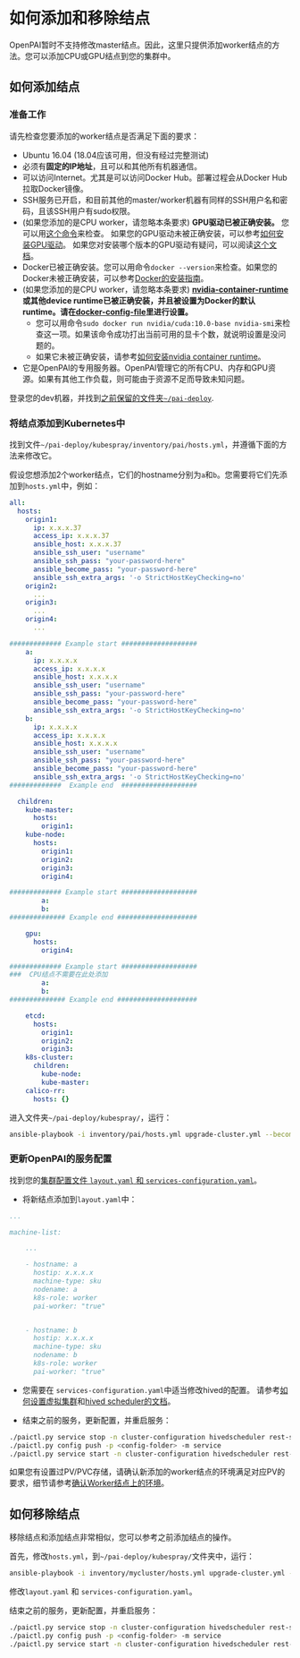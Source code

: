 # 如何添加和移除结点

OpenPAI暂时不支持修改master结点。因此，这里只提供添加worker结点的方法。您可以添加CPU或GPU结点到您的集群中。

## 如何添加结点

### 准备工作

请先检查您要添加的worker结点是否满足下面的要求：

  - Ubuntu 16.04 (18.04应该可用，但没有经过完整测试)
  - 必须有**固定的IP地址**，且可以和其他所有机器通信。
  - 可以访问Internet。尤其是可以访问Docker Hub。部署过程会从Docker Hub拉取Docker镜像。
  - SSH服务已开启，和目前其他的master/worker机器有同样的SSH用户名和密码，且该SSH用户有sudo权限。
  - (如果您添加的是CPU worker，请忽略本条要求) **GPU驱动已被正确安装。**  您可以用[这个命令](./installation-faqs-and-troubleshooting.md#how-to-check-whether-the-gpu-driver-is-installed)来检查。 如果您的GPU驱动未被正确安装，可以参考[如何安装GPU驱动](./installation-faqs-and-troubleshooting.md#how-to-install-gpu-driver)。 如果您对安装哪个版本的GPU驱动有疑问，可以阅读[这个文档](./installation-faqs-and-troubleshooting.md#which-version-of-nvidia-driver-should-i-install)。
  - Docker已被正确安装。您可以用命令`docker --version`来检查。如果您的Docker未被正确安装，可以参考[Docker的安装指南](https://docs.docker.com/engine/install/ubuntu/)。
  - (如果您添加的是CPU worker，请忽略本条要求) **[nvidia-container-runtime](https://github.com/NVIDIA/nvidia-container-runtime)或其他device runtime已被正确安装，并且被设置为Docker的默认runtime。请在[docker-config-file](https://docs.docker.com/config/daemon/#configure-the-docker-daemon)里进行设置。**
    - 您可以用命令`sudo docker run nvidia/cuda:10.0-base nvidia-smi`来检查这一项。如果该命令成功打出当前可用的显卡个数，就说明设置是没问题的。
    - 如果它未被正确安装，请参考[如何安装nvidia container runtime](./installation-faqs-and-troubleshooting.md#how-to-install-nvidia-container-runtime)。
  - 它是OpenPAI的专用服务器。OpenPAI管理它的所有CPU、内存和GPU资源。如果有其他工作负载，则可能由于资源不足而导致未知问题。

登录您的dev机器，并找到[之前保留的文件夹`~/pai-deploy`](./installation-guide.md#keep-a-folder).

### 将结点添加到Kubernetes中

找到文件`~/pai-deploy/kubespray/inventory/pai/hosts.yml`，并遵循下面的方法来修改它。

假设您想添加2个worker结点，它们的hostname分别为`a`和`b`。您需要将它们先添加到`hosts.yml`中，例如：

```yaml
all:
  hosts:
    origin1:
      ip: x.x.x.37
      access_ip: x.x.x.37
      ansible_host: x.x.x.37
      ansible_ssh_user: "username"
      ansible_ssh_pass: "your-password-here"
      ansible_become_pass: "your-password-here"
      ansible_ssh_extra_args: '-o StrictHostKeyChecking=no'
    origin2:
      ...
    origin3:
      ...
    origin4:
      ...

############# Example start ################### 
    a:
      ip: x.x.x.x
      access_ip: x.x.x.x
      ansible_host: x.x.x.x
      ansible_ssh_user: "username"
      ansible_ssh_pass: "your-password-here"
      ansible_become_pass: "your-password-here"
      ansible_ssh_extra_args: '-o StrictHostKeyChecking=no'
    b:
      ip: x.x.x.x
      access_ip: x.x.x.x
      ansible_host: x.x.x.x
      ansible_ssh_user: "username"
      ansible_ssh_pass: "your-password-here"
      ansible_become_pass: "your-password-here"
      ansible_ssh_extra_args: '-o StrictHostKeyChecking=no'
#############  Example end  ###################

  children:
    kube-master:
      hosts:
        origin1:
    kube-node:
      hosts:
        origin1:
        origin2:
        origin3:
        origin4:

############# Example start ################### 
        a:
        b:
############## Example end #################### 

    gpu:
      hosts:
        origin4:

############# Example start ################### 
###  CPU结点不需要在此处添加
        a:
        b:
############## Example end #################### 

    etcd:
      hosts:
        origin1:
        origin2:
        origin3:
    k8s-cluster:
      children:
        kube-node:
        kube-master:
    calico-rr:
      hosts: {}
``` 

进入文件夹`~/pai-deploy/kubespray/`，运行：

```bash
ansible-playbook -i inventory/pai/hosts.yml upgrade-cluster.yml --become --become-user=root  --limit=a,b -e "@inventory/pai/openpai.yml"
```

### 更新OpenPAI的服务配置

找到您的[集群配置文件 `layout.yaml` 和 `services-configuration.yaml`](./basic-management-operations.md#pai-service-management-and-paictl)。

- 将新结点添加到`layout.yaml`中：

```yaml
...

machine-list:

    ...

    - hostname: a
      hostip: x.x.x.x
      machine-type: sku
      nodename: a
      k8s-role: worker
      pai-worker: "true"


    - hostname: b
      hostip: x.x.x.x
      machine-type: sku
      nodename: b
      k8s-role: worker
      pai-worker: "true"
```

- 您需要在 `services-configuration.yaml`中适当修改hived的配置。 请参考[如何设置虚拟集群](./how-to-set-up-virtual-clusters.md)和[hived scheduler的文档](https://github.com/microsoft/hivedscheduler/blob/master/doc/user-manual.md)。

- 结束之前的服务，更新配置，并重启服务：

```bash
./paictl.py service stop -n cluster-configuration hivedscheduler rest-server
./paictl.py config push -p <config-folder> -m service
./paictl.py service start -n cluster-configuration hivedscheduler rest-server
```

如果您有设置过PV/PVC存储，请确认新添加的worker结点的环境满足对应PV的要求，细节请参考[确认Worker结点上的环境](./how-to-set-up-storage.md#confirm-environment-on-worker-nodes)。

## 如何移除结点

移除结点和添加结点非常相似，您可以参考之前添加结点的操作。

首先，修改`hosts.yml`，到`~/pai-deploy/kubespray/`文件夹中，运行：

```bash
ansible-playbook -i inventory/mycluster/hosts.yml upgrade-cluster.yml --become --become-user=root  --limit=a,b -e "@inventory/mycluster/openpai.yml"
``` 

修改`layout.yaml` 和 `services-configuration.yaml`。

结束之前的服务，更新配置，并重启服务：

```bash
./paictl.py service stop -n cluster-configuration hivedscheduler rest-server
./paictl.py config push -p <config-folder> -m service
./paictl.py service start -n cluster-configuration hivedscheduler rest-server
```
